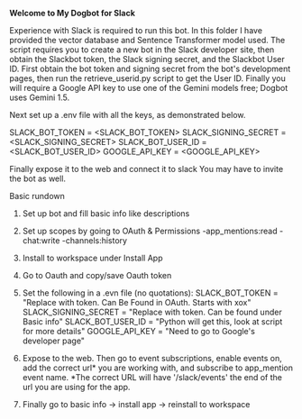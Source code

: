 **Welcome to My Dogbot for Slack**

Experience with Slack is required to run this bot. In this folder I have provided the vector database and Sentence Transformer model used. The script requires you to create a new bot in the Slack developer site, then obtain the Slackbot token, the Slack signing secret, and the Slackbot User ID. First obtain the bot token and signing secret from the bot's development pages, then run the retrieve_userid.py script to get the User ID. Finally you will require a Google API key to use one of the Gemini models free; Dogbot uses Gemini 1.5.

Next set up a .env file with all the keys, as demonstrated below. 

SLACK_BOT_TOKEN = <SLACK_BOT_TOKEN>
SLACK_SIGNING_SECRET = <SLACK_SIGNING_SECRET>
SLACK_BOT_USER_ID = <SLACK_BOT_USER_ID>
GOOGLE_API_KEY = <GOOGLE_API_KEY>

Finally expose it to the web and connect it to slack You may have to invite the bot as well.

Basic rundown

1. Set up bot and fill basic info like descriptions

2. Set up scopes by going to OAuth & Permissions
	-app_mentions:read
	-chat:write
	-channels:history

3. Install to workspace under Install App

4. Go to Oauth and copy/save Oauth token

5. Set the following in a .evn file (no quotations):
SLACK_BOT_TOKEN = "Replace with token. Can Be Found  in OAuth. Starts with xox"
SLACK_SIGNING_SECRET = "Replace with token. Can be found under Basic info"
SLACK_BOT_USER_ID = "Python will get this, look at script for more details"
GOOGLE_API_KEY = "Need to go to Google's developer page"

8. Expose to the web. Then go to event subscriptions, enable events on, add the correct url* you are working with, and subscribe to app_mention event name.
*The correct URL will have '/slack/events' the end of the url you are using for the app.

10. Finally go to basic info -> install app -> reinstall to workspace